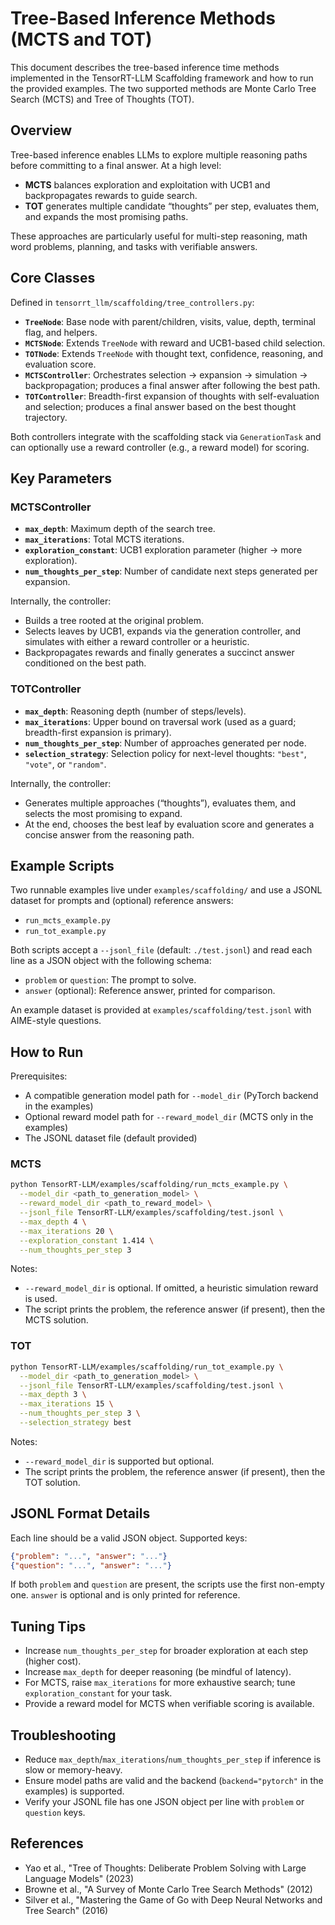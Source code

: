 # Tree-Based Inference Methods (MCTS and TOT)

This document describes the tree-based inference time methods implemented in the TensorRT-LLM Scaffolding framework and how to run the provided examples. The two supported methods are Monte Carlo Tree Search (MCTS) and Tree of Thoughts (TOT).

## Overview

Tree-based inference enables LLMs to explore multiple reasoning paths before committing to a final answer. At a high level:
- **MCTS** balances exploration and exploitation with UCB1 and backpropagates rewards to guide search.
- **TOT** generates multiple candidate “thoughts” per step, evaluates them, and expands the most promising paths.

These approaches are particularly useful for multi-step reasoning, math word problems, planning, and tasks with verifiable answers.

## Core Classes

Defined in `tensorrt_llm/scaffolding/tree_controllers.py`:

- **`TreeNode`**: Base node with parent/children, visits, value, depth, terminal flag, and helpers.
- **`MCTSNode`**: Extends `TreeNode` with reward and UCB1-based child selection.
- **`TOTNode`**: Extends `TreeNode` with thought text, confidence, reasoning, and evaluation score.
- **`MCTSController`**: Orchestrates selection → expansion → simulation → backpropagation; produces a final answer after following the best path.
- **`TOTController`**: Breadth-first expansion of thoughts with self-evaluation and selection; produces a final answer based on the best thought trajectory.

Both controllers integrate with the scaffolding stack via `GenerationTask` and can optionally use a reward controller (e.g., a reward model) for scoring.

## Key Parameters

### MCTSController
- **`max_depth`**: Maximum depth of the search tree.
- **`max_iterations`**: Total MCTS iterations.
- **`exploration_constant`**: UCB1 exploration parameter (higher → more exploration).
- **`num_thoughts_per_step`**: Number of candidate next steps generated per expansion.

Internally, the controller:
- Builds a tree rooted at the original problem.
- Selects leaves by UCB1, expands via the generation controller, and simulates with either a reward controller or a heuristic.
- Backpropagates rewards and finally generates a succinct answer conditioned on the best path.

### TOTController
- **`max_depth`**: Reasoning depth (number of steps/levels).
- **`max_iterations`**: Upper bound on traversal work (used as a guard; breadth-first expansion is primary).
- **`num_thoughts_per_step`**: Number of approaches generated per node.
- **`selection_strategy`**: Selection policy for next-level thoughts: `"best"`, `"vote"`, or `"random"`.

Internally, the controller:
- Generates multiple approaches (“thoughts”), evaluates them, and selects the most promising to expand.
- At the end, chooses the best leaf by evaluation score and generates a concise answer from the reasoning path.

## Example Scripts

Two runnable examples live under `examples/scaffolding/` and use a JSONL dataset for prompts and (optional) reference answers:
- `run_mcts_example.py`
- `run_tot_example.py`

Both scripts accept a `--jsonl_file` (default: `./test.jsonl`) and read each line as a JSON object with the following schema:
- `problem` or `question`: The prompt to solve.
- `answer` (optional): Reference answer, printed for comparison.

An example dataset is provided at `examples/scaffolding/test.jsonl` with AIME-style questions.

## How to Run

Prerequisites:
- A compatible generation model path for `--model_dir` (PyTorch backend in the examples)
- Optional reward model path for `--reward_model_dir` (MCTS only in the examples)
- The JSONL dataset file (default provided)

### MCTS
```bash
python TensorRT-LLM/examples/scaffolding/run_mcts_example.py \
  --model_dir <path_to_generation_model> \
  --reward_model_dir <path_to_reward_model> \
  --jsonl_file TensorRT-LLM/examples/scaffolding/test.jsonl \
  --max_depth 4 \
  --max_iterations 20 \
  --exploration_constant 1.414 \
  --num_thoughts_per_step 3
```
Notes:
- `--reward_model_dir` is optional. If omitted, a heuristic simulation reward is used.
- The script prints the problem, the reference answer (if present), then the MCTS solution.

### TOT
```bash
python TensorRT-LLM/examples/scaffolding/run_tot_example.py \
  --model_dir <path_to_generation_model> \
  --jsonl_file TensorRT-LLM/examples/scaffolding/test.jsonl \
  --max_depth 3 \
  --max_iterations 15 \
  --num_thoughts_per_step 3 \
  --selection_strategy best
```
Notes:
- `--reward_model_dir` is supported but optional.
- The script prints the problem, the reference answer (if present), then the TOT solution.

## JSONL Format Details

Each line should be a valid JSON object. Supported keys:
```json
{"problem": "...", "answer": "..."}
{"question": "...", "answer": "..."}
```
If both `problem` and `question` are present, the scripts use the first non-empty one. `answer` is optional and is only printed for reference.

## Tuning Tips
- Increase `num_thoughts_per_step` for broader exploration at each step (higher cost).
- Increase `max_depth` for deeper reasoning (be mindful of latency).
- For MCTS, raise `max_iterations` for more exhaustive search; tune `exploration_constant` for your task.
- Provide a reward model for MCTS when verifiable scoring is available.

## Troubleshooting
- Reduce `max_depth`/`max_iterations`/`num_thoughts_per_step` if inference is slow or memory-heavy.
- Ensure model paths are valid and the backend (`backend="pytorch"` in the examples) is supported.
- Verify your JSONL file has one JSON object per line with `problem` or `question` keys.

## References
- Yao et al., "Tree of Thoughts: Deliberate Problem Solving with Large Language Models" (2023)
- Browne et al., "A Survey of Monte Carlo Tree Search Methods" (2012)
- Silver et al., "Mastering the Game of Go with Deep Neural Networks and Tree Search" (2016) 
